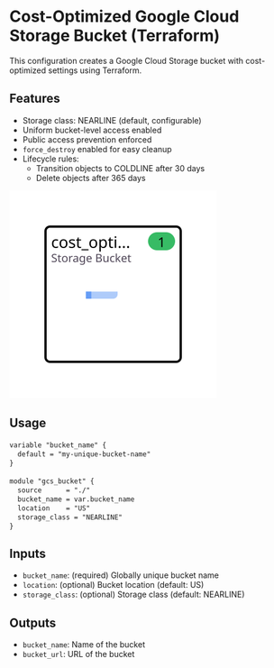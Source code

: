 # Cost-Optimized Google Cloud Storage Bucket (Terraform)

This configuration creates a Google Cloud Storage bucket with cost-optimized settings using Terraform.

## Features
- Storage class: NEARLINE (default, configurable)
- Uniform bucket-level access enabled
- Public access prevention enforced
- `force_destroy` enabled for easy cleanup
- Lifecycle rules:
  - Transition objects to COLDLINE after 30 days
  - Delete objects after 365 days
 
![inkdrop](https://github.com/NicholasMicali/test-gcp-bucket/blob/main/inkdrop-diagram_25-09-16_19.25.27.svg)

## Usage

```
variable "bucket_name" {
  default = "my-unique-bucket-name"
}

module "gcs_bucket" {
  source      = "./"
  bucket_name = var.bucket_name
  location    = "US"
  storage_class = "NEARLINE"
}
```

## Inputs
- `bucket_name`: (required) Globally unique bucket name
- `location`: (optional) Bucket location (default: US)
- `storage_class`: (optional) Storage class (default: NEARLINE)

## Outputs
- `bucket_name`: Name of the bucket
- `bucket_url`: URL of the bucket

